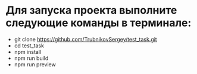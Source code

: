 # Для запуска проекта выполните следующие команды в терминале:

- git clone https://github.com/TrubnikovSergey/test_task.git
- cd test_task
- npm install
- npm run build
- npm run preview
